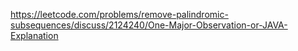 https://leetcode.com/problems/remove-palindromic-subsequences/discuss/2124240/One-Major-Observation-or-JAVA-Explanation
​
​
